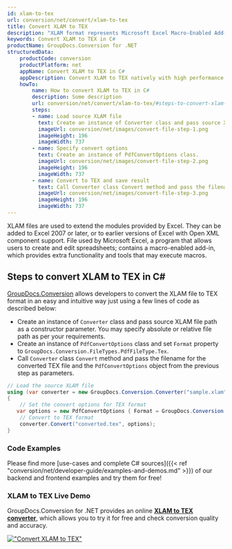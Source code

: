 ```yaml
---
id: xlam-to-tex
url: conversion/net/convert/xlam-to-tex
title: Convert XLAM to TEX
description: "XLAM format represents Microsoft Excel Macro-Enabled Add-In with .xlam extension. Learn how to convert XLAM to TEX file programmatically in C# language using GroupDocs.Conversion for .NET library."
keywords: Convert XLAM to TEX in C#
productName: GroupDocs.Conversion for .NET
structuredData:
    productCode: conversion
    productPlatform: net
    appName: Convert XLAM to TEX in C#
    appDescription: Convert XLAM to TEX natively with high performance using C# language and server side GroupDocs.Conversion for .NET APIs, without the use of any software like Microsoft or Open Office.
    howTo:
        name: How to convert XLAM to TEX in C# 
        description: Some description
        url: conversion/net/convert/xlam-to-tex/#steps-to-convert-xlam-to-tex-in-c
        steps:
        - name: Load source XLAM file 
          text: Create an instance of Converter class and pass source XLAM file path as a constructor parameter. You may specify absolute or relative file path as per your requirements. 
          imageUrl: conversion/net/images/convert-file-step-1.png
          imageHeight: 196
          imageWidth: 737
        - name: Specify convert options 
          text: Create an instance of PdfConvertOptions class.
          imageUrl: conversion/net/images/convert-file-step-2.png
          imageHeight: 196
          imageWidth: 737
        - name: Convert to TEX and save result 
          text: Call Converter class Convert method and pass the filename for the converted HTML file and the PdfConvertOptions object from the previous step as parameters.
          imageUrl: conversion/net/images/convert-file-step-3.png
          imageHeight: 196
          imageWidth: 737
---
```


XLAM files are used to extend the modules provided by Excel. They can be added to Excel 2007 or later, or to earlier versions of Excel with Open XML component support. File used by Microsoft Excel, a program that allows users to create and edit spreadsheets; contains a macro-enabled add-in, which provides extra functionality and tools that may execute macros.

## Steps to convert XLAM to TEX in C#

[GroupDocs.Conversion](https://products.groupdocs.com/conversion/net) allows developers to convert the XLAM file to TEX format in an easy and intuitive way just using a few lines of code as described below:

* Create an instance of `Converter` class and pass source XLAM file path as a constructor parameter. You may specify absolute or relative file path as per your requirements. 
* Create an instance of `PdfConvertOptions` class and set `Format` property to `GroupDocs.Conversion.FileTypes.PdfFileType.Tex`.
* Call `Converter` class `Convert` method and pass the filename for the converted TEX file and the `PdfConvertOptions` object from the previous step as parameters.

```csharp
// Load the source XLAM file
using (var converter = new GroupDocs.Conversion.Converter("sample.xlam"))
{
    // Set the convert options for TEX format
   var options = new PdfConvertOptions { Format = GroupDocs.Conversion.FileTypes.PdfFileType.Tex };
    // Convert to TEX format
    converter.Convert("converted.tex", options);
}
```

### Code Examples

Please find more [use-cases and complete C# sources]({{< ref "conversion/net/developer-guide/examples-and-demos.md" >}}) of our backend and frontend examples and try them for free!

### XLAM to TEX Live Demo

GroupDocs.Conversion for .NET provides an online [**XLAM to TEX converter**](https://products.groupdocs.app/conversion/xlam-to-tex), which allows you to try it for free and check conversion quality and accuracy.

[!["Convert XLAM to TEX"](conversion/net/images/convert-to-tex/convert-xlam-to-tex.png)](https://products.groupdocs.app/conversion/xlam-to-tex)